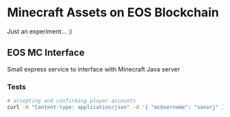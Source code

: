 # Minecraft Assets on EOS Blockchain

Just an experiment... :)

## EOS MC Interface

Small express service to interface with Minecraft Java server

### Tests

```bash
# accepting and confirming player accounts
curl -H "Content-type: application/json" -d '{ "mcUsername": "sanorj" }' 'http://localhost:3000/player/sanorj111111/confirm'
```
